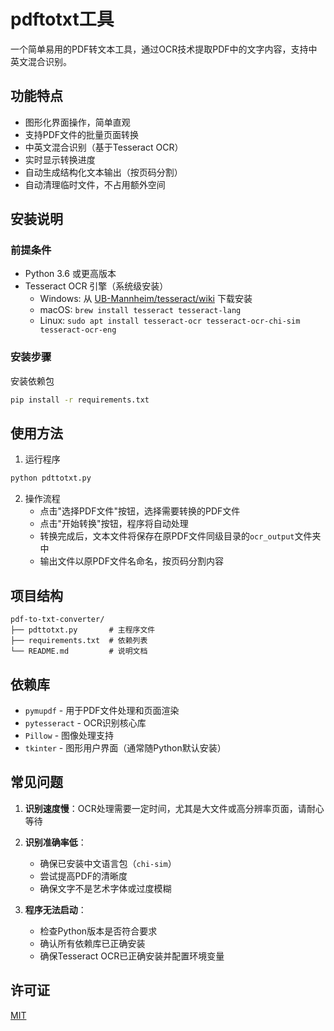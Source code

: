 # pdftotxt工具

一个简单易用的PDF转文本工具，通过OCR技术提取PDF中的文字内容，支持中英文混合识别。

## 功能特点

- 图形化界面操作，简单直观
- 支持PDF文件的批量页面转换
- 中英文混合识别（基于Tesseract OCR）
- 实时显示转换进度
- 自动生成结构化文本输出（按页码分割）
- 自动清理临时文件，不占用额外空间

## 安装说明

### 前提条件

- Python 3.6 或更高版本
- Tesseract OCR 引擎（系统级安装）
  - Windows: 从 [UB-Mannheim/tesseract/wiki](https://github.com/UB-Mannheim/tesseract/wiki) 下载安装
  - macOS: `brew install tesseract tesseract-lang`
  - Linux: `sudo apt install tesseract-ocr tesseract-ocr-chi-sim tesseract-ocr-eng`

### 安装步骤

安装依赖包
```bash
pip install -r requirements.txt
```

## 使用方法

1. 运行程序
```bash
python pdttotxt.py
```

2. 操作流程
   - 点击"选择PDF文件"按钮，选择需要转换的PDF文件
   - 点击"开始转换"按钮，程序将自动处理
   - 转换完成后，文本文件将保存在原PDF文件同级目录的`ocr_output`文件夹中
   - 输出文件以原PDF文件名命名，按页码分割内容

## 项目结构

```
pdf-to-txt-converter/
├── pdttotxt.py       # 主程序文件
├── requirements.txt  # 依赖列表
└── README.md         # 说明文档
```

## 依赖库

- `pymupdf` - 用于PDF文件处理和页面渲染
- `pytesseract` - OCR识别核心库
- `Pillow` - 图像处理支持
- `tkinter` - 图形用户界面（通常随Python默认安装）

## 常见问题

1. **识别速度慢**：OCR处理需要一定时间，尤其是大文件或高分辨率页面，请耐心等待

2. **识别准确率低**：
   - 确保已安装中文语言包（`chi-sim`）
   - 尝试提高PDF的清晰度
   - 确保文字不是艺术字体或过度模糊

3. **程序无法启动**：
   - 检查Python版本是否符合要求
   - 确认所有依赖库已正确安装
   - 确保Tesseract OCR已正确安装并配置环境变量

## 许可证

[MIT](LICENSE)
